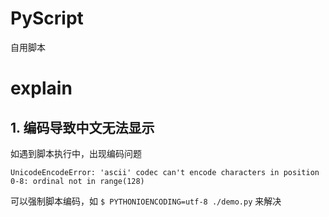 # PyScript
自用脚本

# explain
## 1. 编码导致中文无法显示
如遇到脚本执行中，出现编码问题
```
UnicodeEncodeError: 'ascii' codec can't encode characters in position 0-8: ordinal not in range(128)
```
可以强制脚本编码，如 ``$ PYTHONIOENCODING=utf-8 ./demo.py`` 来解决
